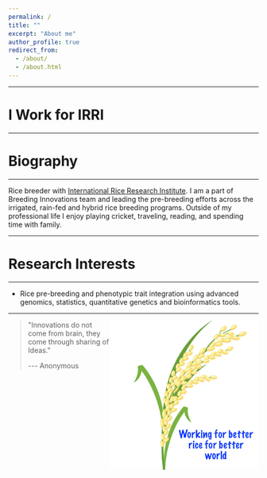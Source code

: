 ```yaml
---
permalink: /
title: ""
excerpt: "About me"
author_profile: true
redirect_from: 
  - /about/
  - /about.html
---
```


***
# I Work for IRRI
***

Biography
======
------

Rice breeder with [International Rice Research Institute](https://www.irri.org/). I am a part of Breeding Innovations team and leading the pre-breeding efforts across the irrigated, rain-fed and hybrid rice breeding programs. Outside of my professional life I enjoy playing cricket, traveling, reading, and spending time with family.

------

Research Interests
======

------

* Rice pre-breeding and phenotypic trait integration using advanced genomics, statistics, quantitative genetics  and bioinformatics tools. 

------




<img align="right" src="images/rice.png" width="300" height="300" />






> "Innovations do not come from brain, they come through sharing of Ideas."
>
> --- Anonymous
